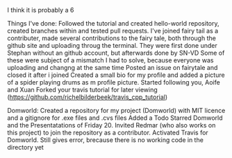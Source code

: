 I think it is probably a 6

Things I've done:
Followed the tutorial and created hello-world repository, created branches within and tested pull requests.
I've joined fairy tail as a contributer, made several contributions to the fairy tale, both through the github site and uploading throug the terminal. They were first done under Stephan without an github account, but afterwards done by SN-VD
Some of these were subject of a mismatch I had to solve, because everyone was uploading and changng at the same time
Posted an issue on fairytale and closed it after i joined
Created a small bio for my profile and added a picture of a spider playing drums as m profile picture.
Started following you, Aoife and Xuan
Forked your travis tutorial for later viewing (https://github.com/richelbilderbeek/travis_cpp_tutorial)

Domworld:
Created a repository for my project (Domworld) with MIT licence and a gitignore for .exe files and .cvs files
Added a Todo
Starred Domworld and the Presentatations of Friday 20.
Invited Redmar (who also works on this project) to join the repository as a contributor.
Activated Travis for Domworld. Still gives error, brecause there is no working code in the directory yet

